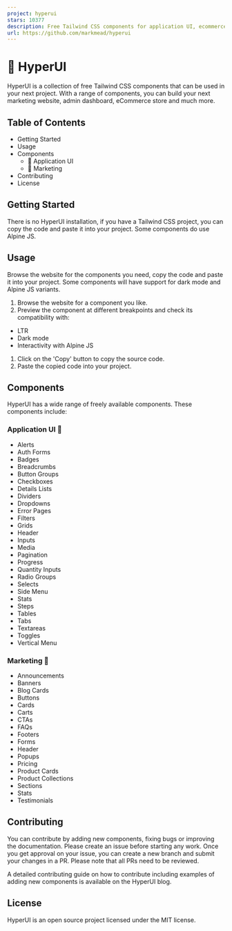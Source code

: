 ```yaml
---
project: hyperui
stars: 10377
description: Free Tailwind CSS components for application UI, ecommerce and marketing with support for dark mode, RTL and Alpine JS 🚀
url: https://github.com/markmead/hyperui
---
```


🚀 HyperUI
==========

HyperUI is a collection of free Tailwind CSS components that can be used in your next project. With a range of components, you can build your next marketing website, admin dashboard, eCommerce store and much more.

Table of Contents
-----------------

-   Getting Started
-   Usage
-   Components
    -   🤖 Application UI
    -   📣 Marketing
-   Contributing
-   License

Getting Started
---------------

There is no HyperUI installation, if you have a Tailwind CSS project, you can copy the code and paste it into your project. Some components do use Alpine JS.

Usage
-----

Browse the website for the components you need, copy the code and paste it into your project. Some components will have support for dark mode and Alpine JS variants.

1.  Browse the website for a component you like.
2.  Preview the component at different breakpoints and check its compatibility with:

-   LTR
-   Dark mode
-   Interactivity with Alpine JS

1.  Click on the 'Copy' button to copy the source code.
2.  Paste the copied code into your project.

Components
----------

HyperUI has a wide range of freely available components. These components include:

### Application UI 🤖

-   Alerts
-   Auth Forms
-   Badges
-   Breadcrumbs
-   Button Groups
-   Checkboxes
-   Details Lists
-   Dividers
-   Dropdowns
-   Error Pages
-   Filters
-   Grids
-   Header
-   Inputs
-   Media
-   Pagination
-   Progress
-   Quantity Inputs
-   Radio Groups
-   Selects
-   Side Menu
-   Stats
-   Steps
-   Tables
-   Tabs
-   Textareas
-   Toggles
-   Vertical Menu

### Marketing 📣

-   Announcements
-   Banners
-   Blog Cards
-   Buttons
-   Cards
-   Carts
-   CTAs
-   FAQs
-   Footers
-   Forms
-   Header
-   Popups
-   Pricing
-   Product Cards
-   Product Collections
-   Sections
-   Stats
-   Testimonials

Contributing
------------

You can contribute by adding new components, fixing bugs or improving the documentation. Please create an issue before starting any work. Once you get approval on your issue, you can create a new branch and submit your changes in a PR. Please note that all PRs need to be reviewed.

A detailed contributing guide on how to contribute including examples of adding new components is available on the HyperUI blog.

License
-------

HyperUI is an open source project licensed under the MIT license.
